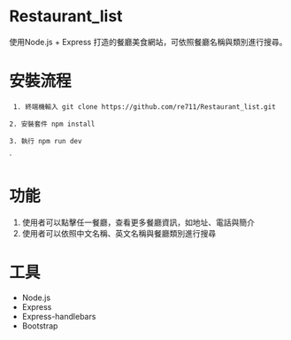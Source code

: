 # Restaurant_list
使用Node.js + Express 打造的餐廳美食網站，可依照餐廳名稱與類別進行搜尋。

# 安裝流程
```
 1. 終端機輸入 git clone https://github.com/re711/Restaurant_list.git
 ```
 ```
 2. 安裝套件 npm install
 ```
 ```
 3. 執行 npm run dev
 ```
`
# 功能
1. 使用者可以點擊任一餐廳，查看更多餐廳資訊，如地址、電話與簡介
2. 使用者可以依照中文名稱、英文名稱與餐廳類別進行搜尋

# 工具
* Node.js
* Express
* Express-handlebars
* Bootstrap